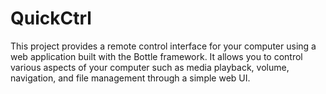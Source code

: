 # QuickCtrl
This project provides a remote control interface for your computer using a web application built with the Bottle framework. It allows you to control various aspects of your computer such as media playback, volume, navigation, and file management through a simple web UI.
